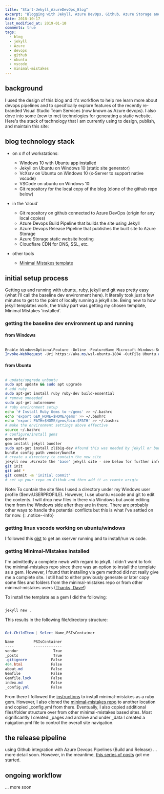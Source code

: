 ```yaml
---
title: "Start-Jekyll_AzureDevOps_Blog"
excerpt: "Blogging with Jekyll, Azure DevOps, Github, Azure Storage and Cloudflare."
date: 2018-10-17
last_modified_at: 2019-01-10
comments: true
tags:
  - blog
  - jekyll
  - Azure
  - devops
  - github
  - ubuntu
  - vscode
  - minimal-mistakes
---
```


## background

I used the design of this blog and it's workflow to help me learn more about devops pipelines and to specifically explore features of the recently re-branded Visual Studio Team Services (now known as Azure devops).  I also dove into some (new to me) technologies for generating a static website.  Here's the stack of technology that I am currently using to design, publish, and maintain this site:

## blog technology stack

- on x # of workstations:
  - Windows 10 with Ubuntu app installed
  - Jekyll on Ubuntu on Windows 10 (static site generator)
  - VcXsrv on Ubuntu on Windows 10 (x-Server to support native vscode)
  - VSCode on ubuntu on Windows 10
  - Git repository for the local copy of the blog (clone of the github repo below)

- in the 'cloud'
  - Git repository on github connected to Azure DevOps (origin for any local copies)
  - Azure Devops Build Pipeline that builds the site using Jekyll
  - Azure Devops Release Pipeline that publishes the built site to Azure Storage
  - Azure Storage static website hosting
  - Cloudflare CDN for DNS, SSL, etc.

- other tools
  - [Minimal Mistakes template](https://mmistakes.github.io/minimal-mistakes/)

## initial setup process

Getting up and running with ubuntu, ruby, jekyll and git was pretty easy (what I'll call the baseline dev environment here).  It literally took just a few minutes to get to the point of locally running a jekyll site.  Being new to how jekyll templates work, the tricky part was getting my chosen template, Minimal Mistakes 'installed'.

### getting the baseline dev environment up and running

#### from Windows

```powershell

Enable-WindowsOptionalFeature -Online -FeatureName Microsoft-Windows-Subsystem-Linux
Invoke-WebRequest -Uri https://aka.ms/wsl-ubuntu-1804 -OutFile Ubuntu.appx -UseBasicParsing

```

#### from Ubuntu


```bash

# update/upgrade unbuntu
sudo apt update && sudo apt upgrade
# add ruby
sudo apt-get install ruby ruby-dev build-essential
# remove unneeded
sudo apt-get autoremove
# ruby environment setup
echo '# Install Ruby Gems to ~/gems' >> ~/.bashrc
echo 'export GEM_HOME=$HOME/gems' >> ~/.bashrc
echo 'export PATH=$HOME/gems/bin:$PATH' >> ~/.bashrc
# make the environment settings above effective
source ~/.bashrc
# configure/install gems
gem update
gem install jekyll bundler
sudo apt-get install zlib1g-dev #found this was needed by jekyll or bundler
bundle config path vendor/bundle
# create a directory to contain the new site
jekyll new .#create the 'base' jekyll site - see below for further information
git init
git add *
git commit -m 'initial commit'
# set up your repo on Github and then add it as remote origin

```

Note: To contain the site files I used a directory under my Windows user profile ($env:USERPROFILE).  However, I use ubuntu vscode and git to edit the contents.  I will drop new files in there via Windows but avoid editing them from the Windows side after they are in there. There are probably other ways to handle the potential conflicts but this is what I've settled on for now.
{: .notice--info}

### getting linux vscode working on ubuntu/windows

I followed this [gist](https://gist.github.com/fedme/604c6b811939468fdad06e3fbba942ed) to get an xserver running and to install/run vs code.

### getting Minimal-Mistakes installed

I'm admittedly a complete newb with regard to jekyll.  I didn't want to fork the minimal-mistakes repo since there was an option to install the template as a gem. However, I found that installing via gem method did not really give me a complete site.  I still had to either previously generate or later copy some files and folders from the minimal-mistakes repo or from other minimal-mistakes users ([Thanks, Dave!](https://powershell.anovelidea.org/))

To install the template as a gem I did the following:

```bash

jekyll new .

```

This results in the following file/directory structure:

```powershell

Get-ChildItem | Select Name,PSIsContainer

Name         PSIsContainer
----         -------------
vendor                True
_posts                True
.gitignore           False
404.html             False
about.md             False
Gemfile              False
Gemfile.lock         False
index.md             False
_config.yml          False

```

From there I followed the [instructions](https://mmistakes.github.io/minimal-mistakes/docs/quick-start-guide/) to install minimal-mistakes as a ruby gem.  However, I also cloned the [minimal-mistakes repo](https://github.com/mmistakes/minimal-mistakes) to another location and copied _config.yml from there.  Eventually, I also copied additional files/folder structure over from other minimal-mistakes based sites.  Most significantly I created _pages and archive and under _data I created a naigation.yml file to control the overall site navigation.

## the release pipeline

using Github integration with Azure Devops Pipelines (Build and Release) ... more detail soon. However, in the meantime, [this series of posts](https://www.forevolve.com/en/articles/2018/07/10/how-to-deploy-and-host-a-jekyll-website-in-azure-blob-storage-using-a-vsts-continuous-deployment-pipeline-part-4/) got me started.



## ongoing workflow

... more soon
